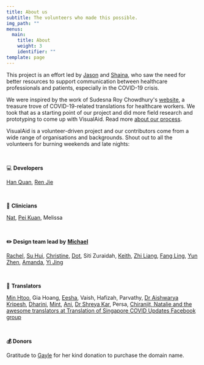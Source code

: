 ```yaml
---
title: About us
subtitle: The volunteers who made this possible.
img_path: ""
menus:
  main:
    title: About
    weight: 3
    identifier: ""
template: page
---
```

This project is an effort led by <a href="https://jasonleow.carrd.co/" target="_blank" rel="noopener">Jason</a>[](https://jasonleow.carrd.co/) and [](https://sg.linkedin.com/in/shainatan-service-ux-design)<a href="https://www.linkedin.com/in/shainatan-service-ux-design/" target="_blank" rel="noopener">Shaina</a>, who saw the need for better resources to support communication between healthcare professionals and patients, especially in the COVID-19 crisis.  

We were inspired by the work of Sudesna Roy Chowdhury's <a href="https://sudesnaroychowdhury.wixsite.com/covid" target="_blank" rel="noopener">website</a>, a treasure trove of COVID-19-related translations for healthcare workers. We took that as a starting point of our project and did more field research and prototyping to come up with VisualAid. Read more [about our process](https://visualaid.sg/about-our-process).

VisualAid is a volunteer-driven project and our contributors come from a wide range of organisations and backgrounds. Shout out to all the volunteers for burning weekends and late nights:

<br/>

💻 **Developers** 

[](https://www.linkedin.com/in/han-quan-lim-0ab109178/)<a href="https://www.linkedin.com/in/han-quan-lim-0ab109178/" target="_blank" rel="noopener">Han Quan</a>, [](https://www.linkedin.com/in/ren-jie-teo-343480140/)<a href="https://www.linkedin.com/in/ren-jie-teo-343480140/" target="_blank" rel="noopener">Ren Jie</a>

<br/>

🏥 **Clinicians**

<a href="https://www.linkedin.com/in/natliew/" target="_blank" rel="noopener">Nat</a>, <a href="https://www.instagram.com/lil_mem0ries/?igshid=6d1ayewmyip9" target="_blank" rel="noopener">Pei Kuan</a>, Melissa

<br/>

**✏️ Design team lead by** <a href="https://www.behance.net/michaelhuyouren" target="_blank" rel="noopener">**Michael**</a>

<a href="https://rachelchong.cargo.site/" target="_blank" rel="noopener">Rachel</a>, <a href="http://heesuhui.com" target="_blank" rel="noopener">Su Hui</a>, <a href="https://instagram.com/christine.neo" target="_blank" rel="noopener">Christine</a>, <a href="https://launshae.com/" target="_blank" rel="noopener">Dot</a>, Siti Zuraidah, <a href="https://www.linkedin.com/in/keithwongz/" target="_blank" rel="noopener">Keith</a>, <a href="https://www.linkedin.com/in/czhiliang/" target="_blank" rel="noopener">Zhi Liang</a>, <a href="https://www.linkedin.com/in/kok-fangling/" target="_blank" rel="noopener">Fang Ling</a>, <a href="https://www.linkedin.com/in/yun-zhen-choy-93a8837a/?originalSubdomain=sg" target="_blank" rel="noopener">Yun Zhen</a>, <a href="https://www.linkedin.com/in/amandarielle/?originalSubdomain=sg" target="_blank" rel="noopener">Amanda</a>, <a href="https://www.linkedin.com/in/yijingchoy/?originalSubdomain=sg" target="_blank" rel="noopener">Yi Jing</a>

<br/>

💬 **Translators**

<a href="https://www.linkedin.com/in/minhtoo/" target="_blank" rel="noopener">Min Htoo</a>, Gia Hoang, <a href="https://twitter.com/eeshashahSGP" target="_blank" rel="noopener">Eesha</a>, Vaish, Hafizah, Parvathy, <a href="https://www.linkedin.com/in/aishwarya-kripesh-83284014a/" target="_blank" rel="noopener">Dr Aishwarya Kripesh</a>, <a href="https://www.facebook.com/dharini.rajangam" target="_blank" rel="noopener">Dharini</a>, <a href="https://www.linkedin.com/in/mint-kovavisarach" target="_blank" rel="noopener">Mint</a>, <a href="https://adhikary.net/" target="_blank" rel="noopener">Ani</a>, <a href="https://www.linkedin.com/in/shreyakar/" target="_blank" rel="noopener">Dr Shreya Kar</a>, Persa, [](https://www.facebook.com/sgtranslationcovid/)<a href="https://www.facebook.com/sgtranslationcovid/" target="_blank" rel="noopener">Chiranjit, Natalie and the awesome translators at Translation of Singapore COVID Updates Facebook group</a>

<br/>

**💰 Donors**

Gratitude to [](https://sg.linkedin.com/in/gaylegoh)<a href="https://www.linkedin.com/in/gaylegoh/" target="_blank" rel="noopener">Gayle</a> for her kind donation to purchase the domain name.